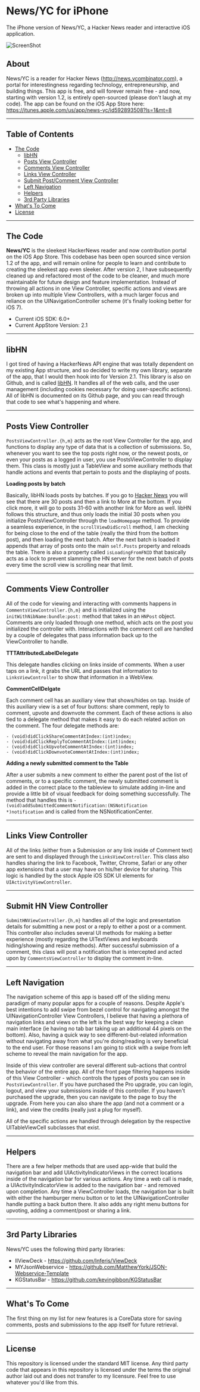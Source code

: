 News/YC for iPhone
================

The iPhone version of News/YC, a Hacker News reader and interactive iOS application. 

![ScreenShot](https://raw.github.com/bennyguitar/News-YC---iPhone/master/screens.png)

## About ##

News/YC is a reader for Hacker News (http://news.ycombinator.com), a portal for interestingness regarding technology, entrepreneurship, and building things. This app is free, and will forever remain free - and now, starting with version 1.2, is entirely open-sourced (please don't laugh at my code). The app can be found on the iOS App Store here: https://itunes.apple.com/us/app/news-yc/id592893508?ls=1&mt=8

--------------------
## Table of Contents ##

* [The Code](#the-code)
  * [libHN](#libhn)
  * [Posts View Controller](#posts-view-controller)
  * [Comments View Controller](#comments-view-controller)
  * [Links View Controller](#links-view-controller)
  * [Submit Post/Comment View Controller](#submit-hn-view-controller)
  * [Left Navigation](#left-navigation)
  * [Helpers](#helpers)
  * [3rd Party Libraries](#3rd-party-libraries)
* [What's To Come](#whats-to-come)
* [License](#license)
  
--------------------
## The Code

**News/YC** is the sleekest HackerNews reader and now contribution portal on the iOS App Store. This codebase has been open sourced since version 1.2 of the app, and will remain online for people to learn and contribute to creating the sleekest app even sleeker. After version 2, I have subsequently cleaned up and refactored most of the code to be cleaner, and much more maintainable for future design and feature implementation. Instead of throwing all actions in one View Controller, specific actions and views are broken up into multiple View Controllers, with a much larger focus and reliance on the UINavigationController scheme (it's finally looking better for iOS 7).

* Current iOS SDK: 6.0+
* Current AppStore Version: 2.1

--------------------
## libHN

I got tired of having a HackerNews API engine that was totally dependent on my existing App structure, and so decided to write my own library, separate of the app, that I would then hook into for Version 2.1. This library is also on Github, and is called [libHN](https://github.com/bennyguitar/libHN). It handles all of the web calls, and the user management (including cookies necessary for doing user-specific actions). All of libHN is documented on its Github page, and you can read through that code to see what's happening and where.

--------------------
## Posts View Controller

<code>PostsViewController.{h,m}</code> acts as the root View Controller for the app, and functions to display any type of data that is a collection of submissions. So, whenever you want to see the top posts right now, or the newest posts, or even your posts as a logged in user, you use PostsViewController to display them. This class is mostly just a TableView and some auxiliary methods that handle actions and events that pertain to posts and the displaying of posts.

**Loading posts by batch**

Basically, libHN loads posts by batches. If you go to [Hacker News](https://news.ycombinator.com) you will see that there are 30 posts and then a link to More at the bottom. If you click more, it will go to posts 31-60 with another link for More as well. libHN follows this structure, and thus only loads the initial 30 posts when you initialize PostsViewController through the <code>loadHomepage</code> method. To provide a seamless experience, in the <code>scrollViewDidScroll</code> method, I am checking for being close to the end of the table (really the third from the bottom post), and then loading the next batch. After the next batch is loaded it appends that array of posts onto the main <code>self.Posts</code> property and reloads the table. There is also a property called <code>isLoadingFromFNID</code> that basically acts as a lock to prevent slamming the HN server for the next batch of posts every time the scroll view is scrolling near that limit.

--------------------
## Comments View Controller

All of the code for viewing and interacting with comments happens in <code>CommentsViewController.{h,m}</code> and is initialized using the <code>initWithNibName:bundle:post:</code> method that takes in an <code>HNPost</code> object. Comments are only loaded through one method, which acts on the post you initialized the controller with. Interactions with the comment cell are handled by a couple of delegates that pass information back up to the ViewController to handle.

**TTTAttributedLabelDelegate** 

This delegate handles clicking on links inside of comments. When a user taps on a link, it grabs the URL and passes that information to <code>LinksViewController</code> to show that information in a WebView.

**CommentCellDelgate**

Each comment cell has an auxiliary view that shows/hides on tap. Inside of this auxiliary view is a set of four buttons: share comment, reply to comment, upvote and downvote the comment. Each of these actions is also tied to a delegate method that makes it easy to do each related action on the comment. The four delegate methods are:

```objc
- (void)didClickShareCommentAtIndex:(int)index;
- (void)didClickReplyToCommentAtIndex:(int)index;
- (void)didClickUpvoteCommentAtIndex:(int)index;
- (void)didClickDownvoteCommentAtIndex:(int)index;
```

**Adding a newly submitted comment to the Table**

After a user submits a new comment to either the parent post of the list of comments, or to a specific comment, the newly submitted comment is added in the correct place to the tableview to simulate adding in-line and provide a little bit of visual feedback for doing something successfully. The method that handles this is <code>- (void)addSubmittedCommentNotification:(NSNotification *)notification</code> and is called from the NSNotificationCenter.

--------------------
## Links View Controller

All of the links (either from a Submission or any link inside of Comment text) are sent to and displayed through the <code>LinksViewController</code>. This class also handles sharing the link to Facebook, Twitter, Chrome, Safari or any other app extensions that a user may have on his/her device for sharing. This logic is handled by the stock Apple iOS SDK UI elements for <code>UIActivityViewController</code>.

--------------------
## Submit HN View Controller

<code>SubmitHNViewController.{h,m}</code> handles all of the logic and presentation details for submitting a new post or a reply to either a post or a comment. This controller also includes several UI methods for making a better experience (mostly regarding the UITextViews and keyboards hiding/showing and resize methods). After successful submission of a comment, this class will post a notification that is intercepted and acted upon by <code>CommentsViewController</code> to display the comment in-line.

--------------------
## Left Navigation

The navigation scheme of this app is based off of the sliding menu paradigm of many popular apps for a couple of reasons. Despite Apple's best intentions to add swipe from bezel control for navigating amongst the UINavigationController View Controllers, I believe that having a plethora of navigation links and views on the left is the best way for keeping a clean main interface (ie having no tab bar taking up an additional 44 pixels on the bottom). Also, having a quick way to see different-but-related information without navigating away from what you're doing/reading is very beneficial to the end user. For those reasons I am going to stick with a swipe from left scheme to reveal the main navigation for the app.

Inside of this view controller are several different sub-actions that control the behavior of the entire app. All of the front page filtering happens inside of this View Controller - which controls the types of posts you can see in <code>PostsViewController</code>. If you have purchased the Pro upgrade, you can login, logout, and view your submissions inside of this controller. If you haven't purchased the upgrade, then you can navigate to the page to buy the upgrade. From here you can also share the app (and not a comment or a link), and view the credits (really just a plug for myself).

All of the specific actions are handled through delegation by the respective UITableViewCell subclasses that exist.

--------------------
## Helpers

There are a few helper methods that are used app-wide that build the navigation bar and add UIActivityIndicatorViews in the correct locations inside of the navigation bar for various actions. Any time a web call is made, a UIActivityIndicatorView is added to the navigation bar - and removed upon completion. Any time a ViewController loads, the navigation bar is built with either the hamburger menu button or to let the UINavigationController handle putting a back button there. It also adds any right menu buttons for upvoting, adding a comment/post or sharing a link.

--------------------
## 3rd Party Libraries ##

News/YC uses the following third party libraries:

* IIViewDeck - https://github.com/Inferis/ViewDeck
* MYJsonWebservice - https://github.com/MatthewYork/JSON-Webservice-Template
* KGStatusBar - https://github.com/kevingibbon/KGStatusBar

--------------------
## What's To Come

The first thing on my list for new features is a CoreData store for saving comments, posts and submissions to the app itself for future retrieval.

--------------------
## License 

This repository is licensed under the standard MIT license. Any third party code that appears in this repository is licensed under the terms the original author laid out and does not transfer to my licensure. Feel free to use whatever you'd like from this.

